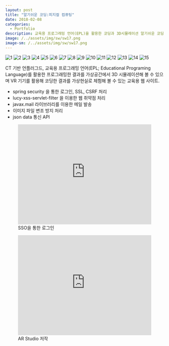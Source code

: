 ```yaml
---
layout: post
title: "알기쉬운 코딩:피지컬 컴퓨팅"
date: 2018-02-08
categories:
  - Portfolio
description: 교육용 프로그래밍 언어(EPL)을 활용한 코딩과 3D시뮬레이션 알기쉬운 코딩 : 피지컬 컴퓨팅
image: /../assets/img/sw/sw17.png
image-sm: /../assets/img/sw/sw17.png
---
```

<div class="container">
	<div id="slides">
		<img src="{{ site.url }}/assets/img/sw/sw3.png" alt="1">
     	<img src="{{ site.url }}/assets/img/sw/sw4.png" alt="2">
     	<img src="{{ site.url }}/assets/img/sw/sw5.png" alt="3">
     	<img src="{{ site.url }}/assets/img/sw/sw6.png" alt="4">
     	<img src="{{ site.url }}/assets/img/sw/sw7.png" alt="5">
     	<img src="{{ site.url }}/assets/img/sw/sw8.png" alt="6">
     	<img src="{{ site.url }}/assets/img/sw/sw9.png" alt="7">
     	<img src="{{ site.url }}/assets/img/sw/sw10.png" alt="8">
     	<img src="{{ site.url }}/assets/img/sw/sw11.png" alt="9">
     	<img src="{{ site.url }}/assets/img/sw/sw12.png" alt="10">
     	<img src="{{ site.url }}/assets/img/sw/sw13.png" alt="11">
     	<img src="{{ site.url }}/assets/img/sw/sw14.png" alt="12">
     	<img src="{{ site.url }}/assets/img/sw/sw15.png" alt="13">
     	<img src="{{ site.url }}/assets/img/sw/sw16.png" alt="14">
     	<img src="{{ site.url }}/assets/img/sw/sw17.png" alt="15"> 
	</div>
</div>

<script src="https://code.jquery.com/jquery-1.9.1.min.js"></script>
<script src="{{ site.url }}/assets/slider/js/jquery.slides.min.js"></script>
<script>
	$(function() {
		$('#slides').slidesjs({
        width: 940,
        height: 528,
        play: {
        		active: true,
          		auto: true,
          		interval: 1000,
          		swap: true
        	}
      	});
    });
</script>
CT 기반 언플러그드, 교육용 프로그래밍 언어(EPL; Educational Programing Language)를 활용한 프로그래밍한 결과를 가상공간에서 3D 시뮬레이션해 볼 수 있으며 VR 기기를 활용해 코딩한 결과를 가상현실로 체험해 볼 수 있는 교육용 웹 사이트.

<ul>
	<li>spring security 을 통한 로그인, SSL, CSRF 처리</li>
  	<li>lucy-xss-servlet-filter 을 이용한 웹 취약점 처리</li>
  	<li>javax.mail 라이브러리를 이용한 메일 발송</li>
  	<li>이미지 파일 변조 방지 처리</li>
  	<li>json data 통신 API</li>
</ul>

<figure>
	<iframe width="420" height="315" src="https://www.youtube.com/embed/kTfG6BMFyrQ" frameborder="0" allowfullscreen></iframe>
 	<figcaption>SSO을 통한 로그인</figcaption>
</figure>

<figure>
	<iframe width="420" height="315" src="https://www.youtube.com/embed/LBPEEe_pCTE" frameborder="0" allowfullscreen></iframe>
 	<figcaption>AR Studio 저작</figcaption>
</figure>



